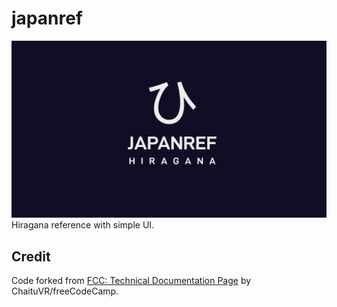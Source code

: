 # japanref
[![](https://raw.githubusercontent.com/risesia/portfolio/main/img/japanref.png)](#)
Hiragana reference with simple UI.

<h2>Credit</h2>
Code forked from <a href="https://codepen.io/freeCodeCamp/full/NdrKKL" target="_blank">FCC: Technical Documentation Page</a> 
by ChaituVR/freeCodeCamp.
